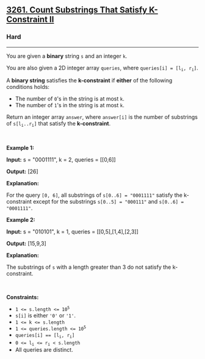 <h2><a href="https://leetcode.com/problems/count-substrings-that-satisfy-k-constraint-ii/">3261. Count Substrings That Satisfy K-Constraint II</a></h2><h3>Hard</h3><hr><div><p>You are given a <strong>binary</strong> string <code>s</code> and an integer <code>k</code>.</p>

<p>You are also given a 2D integer array <code>queries</code>, where <code>queries[i] = [l<sub>i</sub>, r<sub>i</sub>]</code>.</p>

<p>A <strong>binary string</strong> satisfies the <strong>k-constraint</strong> if <strong>either</strong> of the following conditions holds:</p>

<ul>
	<li>The number of <code>0</code>'s in the string is at most <code>k</code>.</li>
	<li>The number of <code>1</code>'s in the string is at most <code>k</code>.</li>
</ul>

<p>Return an integer array <code>answer</code>, where <code>answer[i]</code> is the number of <span data-keyword="substring-nonempty">substrings</span> of <code>s[l<sub>i</sub>..r<sub>i</sub>]</code> that satisfy the <strong>k-constraint</strong>.</p>

<p>&nbsp;</p>
<p><strong class="example">Example 1:</strong></p>

<div class="example-block">
<p><strong>Input:</strong> <span class="example-io">s = "0001111", k = 2, queries = [[0,6]]</span></p>

<p><strong>Output:</strong> <span class="example-io">[26]</span></p>

<p><strong>Explanation:</strong></p>

<p>For the query <code>[0, 6]</code>, all substrings of <code>s[0..6] = "0001111"</code> satisfy the k-constraint except for the substrings <code>s[0..5] = "000111"</code> and <code>s[0..6] = "0001111"</code>.</p>
</div>

<p><strong class="example">Example 2:</strong></p>

<div class="example-block">
<p><strong>Input:</strong> <span class="example-io">s = "010101", k = 1, queries = [[0,5],[1,4],[2,3]]</span></p>

<p><strong>Output:</strong> <span class="example-io">[15,9,3]</span></p>

<p><strong>Explanation:</strong></p>

<p>The substrings of <code>s</code> with a length greater than 3 do not satisfy the k-constraint.</p>
</div>

<p>&nbsp;</p>
<p><strong>Constraints:</strong></p>

<ul>
	<li><code>1 &lt;= s.length &lt;= 10<sup>5</sup></code></li>
	<li><code>s[i]</code> is either <code>'0'</code> or <code>'1'</code>.</li>
	<li><code>1 &lt;= k &lt;= s.length</code></li>
	<li><code>1 &lt;= queries.length &lt;= 10<sup>5</sup></code></li>
	<li><code>queries[i] == [l<sub>i</sub>, r<sub>i</sub>]</code></li>
	<li><code>0 &lt;= l<sub>i</sub> &lt;= r<sub>i</sub> &lt; s.length</code></li>
	<li>All queries are distinct.</li>
</ul>
</div>